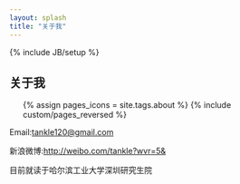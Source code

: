 ```yaml
---
layout: splash
title: "关于我"
---
```

{% include JB/setup %}

## 关于我

<ul class="thumbnails">
  {% assign pages_icons = site.tags.about %}
  {% include custom/pages_reversed %}
</ul>

Email:tankle120@gmail.com

新浪微博:http://weibo.com/tankle?wvr=5&

目前就读于哈尔滨工业大学深圳研究生院

